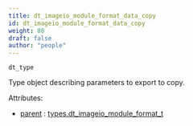 ```yaml
---
title: dt_imageio_module_format_data_copy
id: dt_imageio_module_format_data_copy
weight: 80
draft: false
author: "people"
---
```


`dt_type`

Type object describing parameters to export to copy.

Attributes:

* [parent](../attributes#parent) : [types.dt_imageio_module_format_t](../types/dt_imageio_module_format_t)

